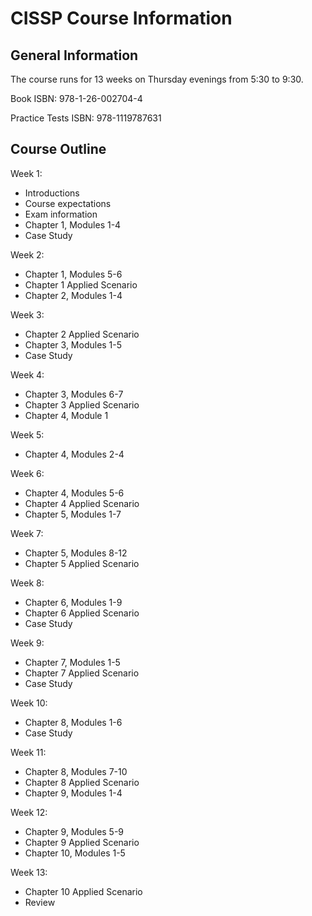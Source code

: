# CISSP Course Information

## General Information

The course runs for 13 weeks on Thursday evenings from 5:30 to 9:30.

Book ISBN: 978-1-26-002704-4

Practice Tests ISBN: 978-1119787631

## Course Outline

Week 1: 
* Introductions
* Course expectations
* Exam information
* Chapter 1, Modules 1-4
* Case Study

Week 2: 
* Chapter 1, Modules 5-6
* Chapter 1 Applied Scenario
* Chapter 2, Modules 1-4

Week 3:
* Chapter 2 Applied Scenario
* Chapter 3, Modules 1-5
* Case Study

Week 4: 
* Chapter 3, Modules 6-7
* Chapter 3 Applied Scenario
* Chapter 4, Module 1

Week 5:
* Chapter 4, Modules 2-4

Week 6:
* Chapter 4, Modules 5-6
* Chapter 4 Applied Scenario
* Chapter 5, Modules 1-7

Week 7:
* Chapter 5, Modules 8-12
* Chapter 5 Applied Scenario

Week 8: 
* Chapter 6, Modules 1-9
* Chapter 6 Applied Scenario
* Case Study

Week 9:
* Chapter 7, Modules 1-5
* Chapter 7 Applied Scenario
* Case Study

Week 10:
* Chapter 8, Modules 1-6
* Case Study

Week 11:
* Chapter 8, Modules 7-10
* Chapter 8 Applied Scenario
* Chapter 9, Modules 1-4

Week 12:
* Chapter 9, Modules 5-9
* Chapter 9 Applied Scenario
* Chapter 10, Modules 1-5

Week 13:
* Chapter 10 Applied Scenario
* Review


